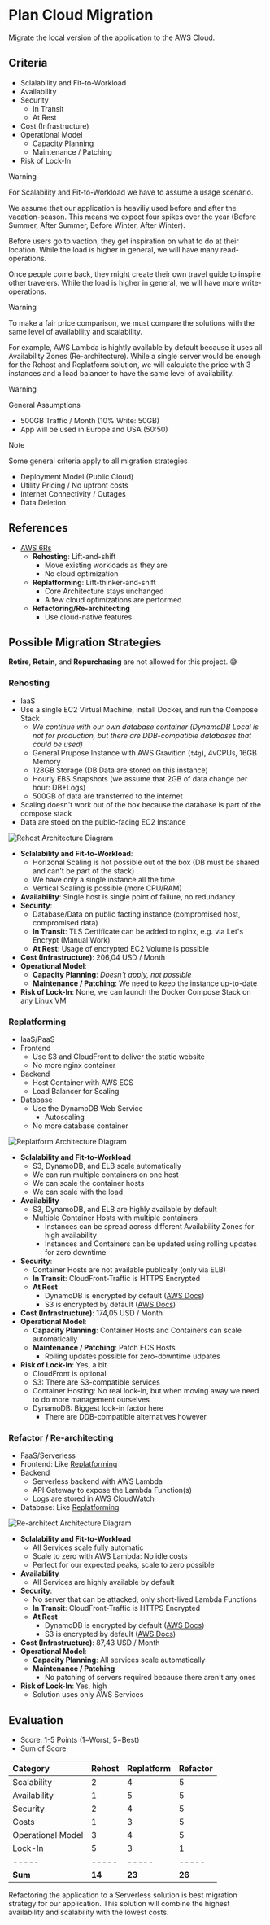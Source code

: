 # Plan Cloud Migration

Migrate the local version of the application to the AWS Cloud.

## Criteria

- Sclalability and Fit-to-Workload
- Availability
- Security
    - In Transit
    - At Rest
- Cost (Infrastructure)
- Operational Model
    - Capacity Planning
    - Maintenance / Patching
- Risk of Lock-In

> [!WARNING] 
> For Scalability and Fit-to-Workload we have to assume a usage scenario. 
>
> We assume that our application is heaviliy used before and after the vacation-season. 
> This means we expect four spikes over the year (Before Summer, After Summer, Before Winter, After Winter).
>
> Before users go to vaction, they get inspiration on what to do at their location. 
> While the load is higher in general, we will have many read-operations.
>
> Once people come back, they might create their own travel guide to inspire other travelers. 
> While the load is higher in general, we will have more write-operations. 

>[!WARNING]
> To make a fair price comparison, we must compare the solutions with the same level of availability and scalability.
> 
> For example, AWS Lambda is hightly available by default because it uses all Availability Zones (Re-architecture). 
> While a single server would be enough for the Rehost and Replatform solution, we will calculate the price with 3 instances and a load balancer to have the same level of availability.

>[!WARNING]
> General Assumptions
> 
> - 500GB Traffic / Month (10% Write: 50GB)
> - App will be used in Europe and USA (50:50)

>[!NOTE]
> Some general criteria apply to all migration strategies
> - Deployment Model (Public Cloud)
> - Utility Pricing / No upfront costs
> - Internet Connectivity / Outages
> - Data Deletion

## References 

- [AWS 6Rs](https://aws.amazon.com/blogs/enterprise-strategy/6-strategies-for-migrating-applications-to-the-cloud/)
    - **Rehosting**: Lift-and-shift
        - Move existing workloads as they are
        - No cloud optimization
    - **Replatforming**: Lift-thinker-and-shift
        - Core Architecture stays unchanged
        - A few cloud optimizations are performed
    - **Refactoring/Re-architecting**
        - Use cloud-native features

## Possible Migration Strategies

**Retire**, **Retain**, and **Repurchasing** are not allowed for this project. 😅

### Rehosting

- IaaS
- Use a single EC2 Virtual Machine, install Docker, and run the Compose Stack
    - _We continue with our own database container (DynamoDB Local is not for production, but there are DDB-compatible databases that could be used)_
    - General Prupose Instance with AWS Gravition (`t4g`), 4vCPUs, 16GB Memory
    - 128GB Storage (DB Data are stored on this instance)
    - Hourly EBS Snapshots (we assume that ­2GB of data change per hour: DB+Logs)
    - 500GB of data are transferred to the internet
- Scaling doesn't work out of the box because the database is part of the compose stack
- Data are stoed on the public-facing EC2 Instance

![Rehost Architecture Diagram](assets/migration-rehost.svg)

- **Sclalability and Fit-to-Workload**:
    - Horizonal Scaling is not possible out of the box (DB must be shared and can't be part of the stack)
    - We have only a single instance all the time
    - Vertical Scaling is possible (more CPU/RAM)
- **Availability**: Single host is single point of failure, no redundancy 
- **Security**:
    - Database/Data on public facting instance (compromised host, compromised data)
    - **In Transit**: TLS Certificate can be added to nginx, e.g. via Let's Encrypt (Manual Work)
    - **At Rest**: Usage of encrypted EC2 Volume is possible
- **Cost (Infrastructure)**: 206,04 USD / Month
- **Operational Model**:
    - **Capacity Planning**: _Doesn't apply, not possible_
    - **Maintenance / Patching**: We need to keep the instance up-to-date
- **Risk of Lock-In**: None, we can launch the Docker Compose Stack on any Linux VM

### Replatforming

- IaaS/PaaS
- Frontend
    - Use S3 and CloudFront to deliver the static website
    - No more nginx container
- Backend
    - Host Container with AWS ECS
    - Load Balancer for Scaling
- Database
    - Use the DynamoDB Web Service
        - Autoscaling
    - No more database container

![Replatform Architecture Diagram](assets/migration-replatform.svg)

- **Sclalability and Fit-to-Workload**
    - S3, DynamoDB, and ELB scale automatically
    - We can run multiple containers on one host
    - We can scale the container hosts
    - We can scale with the load
- **Availability**
    - S3, DynamoDB, and ELB are highly available by default 
    - Multiple Container Hosts with multiple containers
        - Instances can be spread across different Availability Zones for high availability
        - Instances and Containers can be updated using rolling updates for zero downtime
- **Security**:
    - Container Hosts are not available publically (only via ELB)
    - **In Transit**: CloudFront-Traffic is HTTPS Encrypted
    - **At Rest**
        - DynamoDB is encrypted by default ([AWS Docs](https://docs.aws.amazon.com/amazondynamodb/latest/developerguide/EncryptionAtRest.html))
        - S3 is encrypted by default ([AWS Docs](https://docs.aws.amazon.com/AmazonS3/latest/userguide/serv-side-encryption.html))
- **Cost (Infrastructure)**: 174,05 USD / Month
- **Operational Model**:
    - **Capacity Planning**: Container Hosts and Containers can scale automatically
    - **Maintenance / Patching**: Patch ECS Hosts
        - Rolling updates possible for zero-downtime udpates
- **Risk of Lock-In**: Yes, a bit
    - CloudFront is optional
    - S3: There are S3-compatible services 
    - Container Hosting: No real lock-in, but when moving away we need to do more management ourselves 
    - DynamoDB: Biggest lock-in factor here
        - There are DDB-compatible alternatives however

### Refactor / Re-architecting

- FaaS/Serverless
- Frontend: Like [Replatforming](#replatforming)
- Backend
    - Serverless backend with AWS Lambda
    - API Gateway to expose the Lambda Function(s)
    - Logs are stored in AWS CloudWatch
- Database: Like [Replatforming](#replatforming)

![Re-architect Architecture Diagram](assets/migration-rearchitect.svg)

- **Sclalability and Fit-to-Workload**
    - All Services scale fully automatic
    - Scale to zero with AWS Lambda: No idle costs
    - Perfect for our expected peaks, scale to zero possible
- **Availability**
    - All Services are highly available by default
- **Security**:
    - No server that can be attacked, only short-lived Lambda Functions
    - **In Transit**: CloudFront-Traffic is HTTPS Encrypted
    - **At Rest**
        - DynamoDB is encrypted by default ([AWS Docs](https://docs.aws.amazon.com/amazondynamodb/latest/developerguide/EncryptionAtRest.html))
        - S3 is encrypted by default ([AWS Docs](https://docs.aws.amazon.com/AmazonS3/latest/userguide/serv-side-encryption.html))
- **Cost (Infrastructure)**: 87,43 USD / Month
- **Operational Model**:
    - **Capacity Planning**: All services scale automatically
    - **Maintenance / Patching**
        - No patching of servers required because there aren't any ones
- **Risk of Lock-In**: Yes, high
    - Solution uses only AWS Services

## Evaluation

- Score: 1-5 Points (1=Worst, 5=Best)
- Sum of Score

| Category          | Rehost | Replatform | Refactor |
| :---------------- | :----- | :--------- | :------- |
| Scalability       | 2      | 4          | 5        |
| Availability      | 1      | 5          | 5        |
| Security          | 2      | 4          | 5        |
| Costs             | 1      | 3          | 5        |
| Operational Model | 3      | 4          | 5        |
| Lock-In           | 5      | 3          | 1        |
| -----             | -----  | -----      | -----    |
| **Sum**           | **14** | **23**     | **26**   |

Refactoring the application to a Serverless solution is best migration strategy for our application.
This solution will combine the highest availability and scalability with the lowest costs. 
